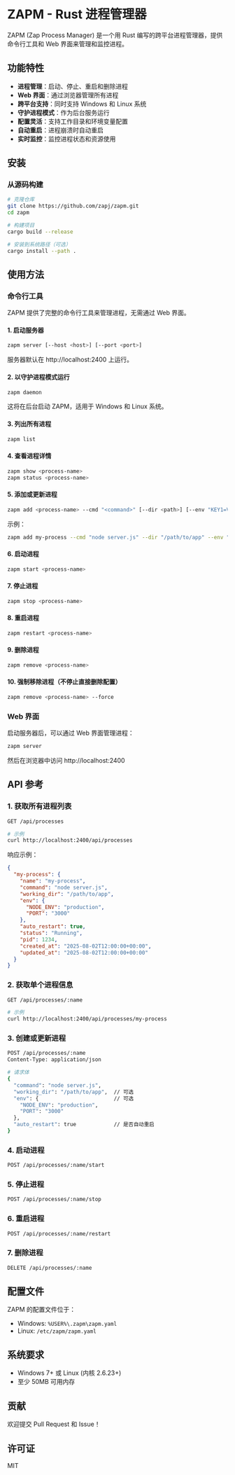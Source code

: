 # ZAPM - Rust 进程管理器

ZAPM (Zap Process Manager) 是一个用 Rust 编写的跨平台进程管理器，提供命令行工具和 Web 界面来管理和监控进程。

## 功能特性

- **进程管理**：启动、停止、重启和删除进程
- **Web 界面**：通过浏览器管理所有进程
- **跨平台支持**：同时支持 Windows 和 Linux 系统
- **守护进程模式**：作为后台服务运行
- **配置灵活**：支持工作目录和环境变量配置
- **自动重启**：进程崩溃时自动重启
- **实时监控**：监控进程状态和资源使用

## 安装

### 从源码构建

```bash
# 克隆仓库
git clone https://github.com/zapj/zapm.git
cd zapm

# 构建项目
cargo build --release

# 安装到系统路径（可选）
cargo install --path .
```

## 使用方法

### 命令行工具

ZAPM 提供了完整的命令行工具来管理进程，无需通过 Web 界面。

#### 1. 启动服务器

```bash
zapm server [--host <host>] [--port <port>]
```

服务器默认在 http://localhost:2400 上运行。

#### 2. 以守护进程模式运行

```bash
zapm daemon
```

这将在后台启动 ZAPM，适用于 Windows 和 Linux 系统。

#### 3. 列出所有进程

```bash
zapm list
```

#### 4. 查看进程详情

```bash
zapm show <process-name>
zapm status <process-name>
```

#### 5. 添加或更新进程

```bash
zapm add <process-name> --cmd "<command>" [--dir <path>] [--env "KEY1=VAL1" --env "KEY2=VAL2"] [--auto-restart]
```

示例：
```bash
zapm add my-process --cmd "node server.js" --dir "/path/to/app" --env "NODE_ENV=production" --env "PORT=3000" --auto-restart
```

#### 6. 启动进程

```bash
zapm start <process-name>
```

#### 7. 停止进程

```bash
zapm stop <process-name>
```

#### 8. 重启进程

```bash
zapm restart <process-name>
```

#### 9. 删除进程

```bash
zapm remove <process-name>
```

#### 10. 强制移除进程（不停止直接删除配置）

```bash
zapm remove <process-name> --force
```

### Web 界面

启动服务器后，可以通过 Web 界面管理进程：

```bash
zapm server
```

然后在浏览器中访问 http://localhost:2400

## API 参考

### 1. 获取所有进程列表

```bash
GET /api/processes

# 示例
curl http://localhost:2400/api/processes
```

响应示例：
```json
{
  "my-process": {
    "name": "my-process",
    "command": "node server.js",
    "working_dir": "/path/to/app",
    "env": {
      "NODE_ENV": "production",
      "PORT": "3000"
    },
    "auto_restart": true,
    "status": "Running",
    "pid": 1234,
    "created_at": "2025-08-02T12:00:00+00:00",
    "updated_at": "2025-08-02T12:00:00+00:00"
  }
}
```

### 2. 获取单个进程信息

```bash
GET /api/processes/:name

# 示例
curl http://localhost:2400/api/processes/my-process
```

### 3. 创建或更新进程

```bash
POST /api/processes/:name
Content-Type: application/json

# 请求体
{
  "command": "node server.js",
  "working_dir": "/path/to/app",  // 可选
  "env": {                        // 可选
    "NODE_ENV": "production",
    "PORT": "3000"
  },
  "auto_restart": true            // 是否自动重启
}
```

### 4. 启动进程

```bash
POST /api/processes/:name/start
```

### 5. 停止进程

```bash
POST /api/processes/:name/stop
```

### 6. 重启进程

```bash
POST /api/processes/:name/restart
```

### 7. 删除进程

```bash
DELETE /api/processes/:name
```

## 配置文件

ZAPM 的配置文件位于：

- Windows: `%USER%\.zapm\zapm.yaml`
- Linux: `/etc/zapm/zapm.yaml`

## 系统要求

- Windows 7+ 或 Linux (内核 2.6.23+)
- 至少 50MB 可用内存

## 贡献

欢迎提交 Pull Request 和 Issue！

## 许可证

MIT